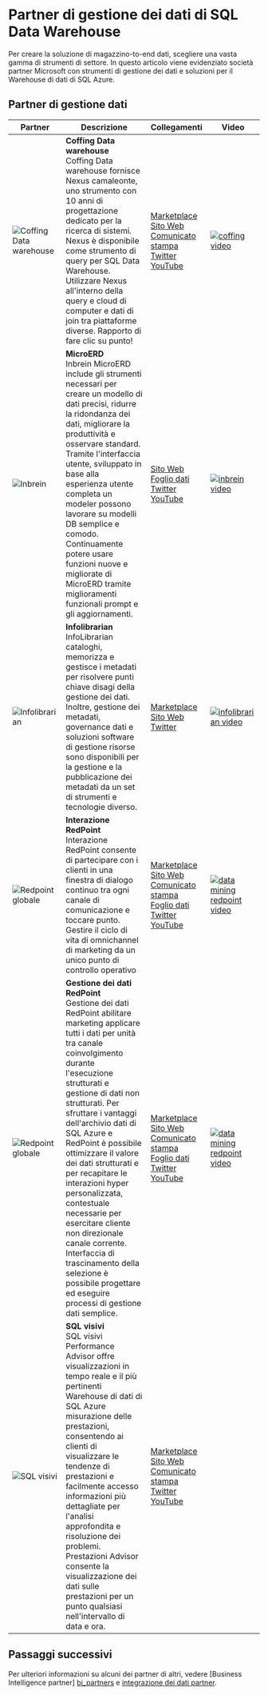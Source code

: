 <properties
   pageTitle="Partner di gestione dei dati di SQL Data Warehouse | Microsoft Azure"
   description="Elenchi di partner di gestione dei dati di terze parti con soluzioni che supportano SQL Data Warehouse."
   services="sql-data-warehouse"
   documentationCenter="NA"
   authors="jrowlandjones"
   manager="barbkess"
   editor=""/>

<tags
   ms.service="sql-data-warehouse"
   ms.devlang="NA"
   ms.topic="article"
   ms.tgt_pltfrm="NA"
   ms.workload="data-services"
   ms.date="08/17/2016"
   ms.author="jrj;barbkess;sonyama"/>

# <a name="sql-data-warehouse-data-management-partners"></a>Partner di gestione dei dati di SQL Data Warehouse

Per creare la soluzione di magazzino-to-end dati, scegliere una vasta gamma di strumenti di settore. In questo articolo viene evidenziato società partner Microsoft con strumenti di gestione dei dati e soluzioni per il Warehouse di dati di SQL Azure.

## <a name="our-data-management-partners"></a>Partner di gestione dati

| Partner | Descrizione | Collegamenti | Video |
| ------- | ----------- | ----- | ------ |
| ![Coffing Data warehouse][1] |**Coffing Data warehouse**<br>Coffing Data warehouse fornisce Nexus camaleonte, uno strumento con 10 anni di progettazione dedicato per la ricerca di sistemi. Nexus è disponibile come strumento di query per SQL Data Warehouse. Utilizzare Nexus all'interno della query e cloud di computer e dati di join tra piattaforme diverse. Rapporto di fare clic su punto! | [Marketplace][coffing_marketplace]<br>[Sito Web][coffing_website]<br>[Comunicato stampa][coffing_press]<br>[Twitter][coffing_twitter]<br>[YouTube][coffing_youtube] | [![coffing video](./media/sql-data-warehouse-partner-data-management/coffing_video.jpg)](https://www.youtube.com/watch?v=N5GSxBEySFc) |
| ![Inbrein][2] |**MicroERD**<br>Inbrein MicroERD include gli strumenti necessari per creare un modello di dati precisi, ridurre la ridondanza dei dati, migliorare la produttività e osservare standard. Tramite l'interfaccia utente, sviluppato in base alla esperienza utente completa un modeler possono lavorare su modelli DB semplice e comodo. Continuamente potere usare funzioni nuove e migliorate di MicroERD tramite miglioramenti funzionali prompt e gli aggiornamenti.  | [Sito Web][inbrein_website]<br>[Foglio dati][inbrein_datasheet]<br>[Twitter][inbrein_twitter]<br>[YouTube][inbrein_youtube] | [![inbrein video](./media/sql-data-warehouse-partner-data-management/inbrein_video.jpg)](https://www.youtube.com/watch?v=IGHSAk4bxdE)|
| ![Infolibrarian][3] |**Infolibrarian**<br>InfoLibrarian cataloghi, memorizza e gestisce i metadati per risolvere punti chiave disagi della gestione dei dati. Inoltre, gestione dei metadati, governance dati e soluzioni software di gestione risorse sono disponibili per la gestione e la pubblicazione dei metadati da un set di strumenti e tecnologie diverso. | [Marketplace][infolibrarian_marketplace]<br>[Sito Web][infolibrarian_website]<br>[Twitter][infolibrarian_twitter] | [![infolibrarian video](./media/sql-data-warehouse-partner-data-management/infolibrarian_video.png)](http://www.infolibcorp.com/metadata-management-videos/vdbplayer.swf?volume=100&url=video/infolibrarian-azure-provisioning.mp4) |
| ![Redpoint globale][4] |**Interazione RedPoint**<br>Interazione RedPoint consente di partecipare con i clienti in una finestra di dialogo continuo tra ogni canale di comunicazione e toccare punto. Gestire il ciclo di vita di omnichannel di marketing da un unico punto di controllo operativo | [Marketplace][redpoint_it_marketplace]<br>[Sito Web][redpoint_it_website]<br>[Comunicato stampa][redpoint_press]<br>[Foglio dati][redpoint_it_datasheet]<br>[Twitter][redpoint_twitter]<br>[YouTube][redpoint_youtube] | [![data mining redpoint video](./media/sql-data-warehouse-partner-data-management/redpoint_it_video.jpg)](https://vimeo.com/103715582) |
| ![Redpoint globale][4] |**Gestione dei dati RedPoint**<br>Gestione dei dati RedPoint abilitare marketing applicare tutti i dati per unità tra canale coinvolgimento durante l'esecuzione strutturati e gestione di dati non strutturati. Per sfruttare i vantaggi dell'archivio dati di SQL Azure e RedPoint è possibile ottimizzare il valore dei dati strutturati e per recapitare le interazioni hyper personalizzata, contestuale necessarie per esercitare cliente non direzionale canale corrente. Interfaccia di trascinamento della selezione è possibile progettare ed eseguire processi di gestione dati semplice. | [Marketplace][redpoint_dm_marketplace]<br>[Sito Web][redpoint_dm_website]<br>[Comunicato stampa][redpoint_press]<br>[Foglio dati][redpoint_dm_datasheet]<br>[Twitter][redpoint_twitter]<br>[YouTube][redpoint_youtube] | [![data mining redpoint video](./media/sql-data-warehouse-partner-data-management/redpoint_dm_video.jpg)](https://vimeo.com/103715581) |
| ![SQL visivi][5] |**SQL visivi**<br>SQL visivi Performance Advisor offre visualizzazioni in tempo reale e il più pertinenti Warehouse di dati di SQL Azure misurazione delle prestazioni, consentendo ai clienti di visualizzare le tendenze di prestazioni e facilmente accesso informazioni più dettagliate per l'analisi approfondita e risoluzione dei problemi. Prestazioni Advisor consente la visualizzazione dei dati sulle prestazioni per un punto qualsiasi nell'intervallo di data e ora. | [Marketplace][sql_sentry_marketplace]<br>[Sito Web][sql_sentry_website]<br>[Comunicato stampa][sql_sentry_press]<br>[Twitter][sql_sentry_twitter]<br>[YouTube][sql_sentry_youtube] | |

## <a name="next-steps"></a>Passaggi successivi

Per ulteriori informazioni su alcuni dei partner di altri, vedere [Business Intelligence partner] [ bi_partners] e [integrazione dei dati partner][di_partners].

<!--Image references-->
[1]: ./media/sql-data-warehouse-partner-data-management/coffing_data_warehousing_logo.png
[2]: ./media/sql-data-warehouse-partner-data-management/inbrein_logo.png
[3]: ./media/sql-data-warehouse-partner-data-management/infolibrarian_logo.png
[4]: ./media/sql-data-warehouse-partner-data-management/redpoint_global_logo.png
[5]: ./media/sql-data-warehouse-partner-data-management/sql_sentry_logo.png

<!--Article links-->
[bi_partners]: ./sql-data-warehouse-partner-business-intelligence.md
[dm_partners]: ./sql-data-warehouse-partner-data-management.md
[di_partners]: ./sql-data-warehouse-partner-data-integration.md

<!--Website links -->
[coffing_website]:http://www.coffingdw.com/software/nexus/
[inbrein_website]:http://microerd.com/
[infolibrarian_website]:http://www.infolibcorp.com/metadata-management/software-tools
[redpoint_it_website]:http://www.redpoint.net/products/customer-interaction-management/
[redpoint_dm_website]:http://www.redpoint.net/products/data-management-solutions/
[sql_sentry_website]:http://www.sqlsentry.com/solutions/business-analytics/

<!--ebook Links-->

<!--Datasheet Links-->
<!--[coffing_datasheet]:-->
[inbrein_datasheet]:http://microerd.com/images/MicroERD_Manual/MicroERD_Manual.pdf
<!--[infolibrarian_datasheet]:-->
[redpoint_it_datasheet]:http://www.redpoint.net/wp-content/uploads/2016/06/RedPoint-Interaction-FS-wordle-8.5x11-RPIUS0815-07-PRINT.pdf
[redpoint_dm_datasheet]:http://www.redpoint.net/wp-content/uploads/2014/09/RedPoint-Data-Management-FS-V2-wordle-8.5x11-0216-WEB.pdf
<!--[sql_sentry_datasheet]:-->

<!--Marketplace Links -->
[coffing_marketplace]:https://azure.microsoft.com/en-us/marketplace/partners/nexus/nexus-chameleon-9/ 
<!--[inbrein_marketplace]:-->
[infolibrarian_marketplace]:https://azure.microsoft.com/en-us/marketplace/partners/infolibrarian/infolibrarian-metadata-management-server/
[redpoint_it_marketplace]:https://azure.microsoft.com/en-us/marketplace/partners/redpoint-global/redpoint-interaction/
[redpoint_dm_marketplace]:https://azure.microsoft.com/en-us/marketplace/partners/redpoint-global/redpoint-rpdm/ 
[sql_sentry_marketplace]:https://azure.microsoft.com/en-us/marketplace/partners/sqlsentry/sqlsentryplatform/

<!--Press links-->
[coffing_press]:http://www.coffingdw.com/press-release-nexus-tuned-for-azure-sql-data-warehouse/
<!--[inbrein_press]:-->
<!--[infolibrarian_press]:-->
[redpoint_press]:http://www.redpoint.net/press/redpoint-global-announces-support-for-microsoft-azure-sql-data-warehouse-microsoft-azure-data-lake-service/
[sql_sentry_press]:http://blogs.sqlsentry.com/davidbenoit/sql-sentry-v9-aps-sql-dw/


<!--YouTube links-->
[coffing_youtube]:https://www.youtube.com/channel/UC8o1zhc9tNp9ve6vDn34tkw
[inbrein_youtube]:https://www.youtube.com/channel/UCHTYjFFaTpo6bPAtuxgdZig
<!--[infolibrarian_youtube]:-->
[redpoint_youtube]:https://www.youtube.com/user/RedPointGlobal
[sql_sentry_youtube]:https://www.youtube.com/user/SQLSentry

<!--Twitter links-->
[coffing_twitter]:https://twitter.com/CoffingDW
[inbrein_twitter]:https://twitter.com/microerd
[infolibrarian_twitter]:https://twitter.com/InfoLibCorp
[redpoint_twitter]:https://twitter.com/RedPointGlobal
[sql_sentry_twitter]:https://twitter.com/SQLSentry

<!--Video links-->
